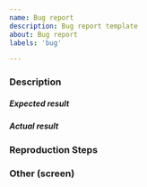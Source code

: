 ```yaml
---
name: Bug report
description: Bug report template
about: Bug report
labels: 'bug'

---
```

### Description

##### Expected result

##### Actual result

### Reproduction Steps

### Other (screen)

